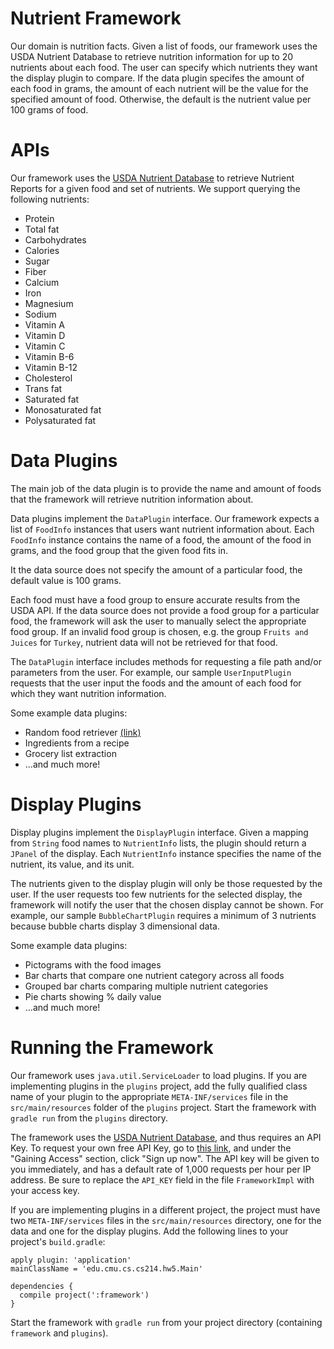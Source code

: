 # Nutrient Framework
Our domain is nutrition facts. Given a list of foods, our framework uses the USDA Nutrient Database to retrieve nutrition information for up to 20 nutrients about each food. The user can specify which nutrients they want the display plugin to compare. If the data plugin specifes the amount of each food in grams, the amount of each nutrient will be the value for the specified amount of food. Otherwise, the default is the nutrient value per 100 grams of food.

# APIs
Our framework uses the [USDA Nutrient Database](https://ndb.nal.usda.gov/ndb/)  to retrieve Nutrient Reports for a given food and set of nutrients. We support querying the following nutrients:
* Protein
* Total fat
* Carbohydrates
* Calories
* Sugar
* Fiber
* Calcium
* Iron
* Magnesium
* Sodium
* Vitamin A
* Vitamin D
* Vitamin C
* Vitamin B-6
* Vitamin B-12
* Cholesterol
* Trans fat
* Saturated fat
* Monosaturated fat
* Polysaturated fat

# Data Plugins
The main job of the data plugin is to provide the name and amount of foods that the framework will retrieve nutrition information about.

Data plugins implement the `DataPlugin` interface. Our framework expects a list of `FoodInfo` instances that users want nutrient information about. Each `FoodInfo` instance contains the name of a food, the amount of the food in grams, and the food group that the given food fits in.

It the data source does not specify the amount of a particular food, the default value is 100 grams.

Each food must have a food group to ensure accurate results from the USDA API. If the data source does not provide a food group for a particular food, the framework will ask the user to manually select the appropriate food group. If an invalid food group is chosen, e.g. the group `Fruits and Juices` for `Turkey`, nutrient data will not be retrieved for that food.

The `DataPlugin` interface includes methods for requesting a file path and/or parameters from the user. For example, our sample `UserInputPlugin` requests that the user input the foods and the amount of each food for which they want nutrition information.

Some example data plugins:
* Random food retriever [(link)](https://www.randomlists.com/food)
* Ingredients from a recipe
* Grocery list extraction
* ...and much more!

# Display Plugins
Display plugins implement the `DisplayPlugin` interface. Given a mapping from `String` food names to `NutrientInfo` lists, the plugin should return a `JPanel` of the display. Each `NutrientInfo` instance specifies the name of the nutrient, its value, and its unit.

The nutrients given to the display plugin will only be those requested by the user. If the user requests too few nutrients for the selected display, the framework will notify the user that the chosen display cannot be shown. For example, our sample `BubbleChartPlugin` requires a minimum of 3 nutrients because bubble charts display 3 dimensional data.

Some example data plugins:
* Pictograms with the food images
* Bar charts that compare one nutrient category across all foods
* Grouped bar charts comparing multiple nutrient categories
* Pie charts showing % daily value
* ...and much more!

# Running the Framework
Our framework uses `java.util.ServiceLoader` to load plugins. If you are implementing plugins in the `plugins` project, add the fully qualified class name of your plugin to the appropriate `META-INF/services` file in the `src/main/resources` folder of the `plugins` project. Start the framework with `gradle run` from the `plugins` directory.

The framework uses the [USDA Nutrient Database](https://ndb.nal.usda.gov/ndb/doc/apilist/API-NUTRIENT-REPORT.md), and thus requires an API Key. To request your own free API Key, go to [this link](https://ndb.nal.usda.gov/ndb/api/doc#), and under the "Gaining Access" section, click "Sign up now". The API key will be given to you immediately, and has a default rate of 1,000 requests per hour per IP address. Be sure to replace the `API_KEY` field in the file `FrameworkImpl` with your access key.

If you are implementing plugins in a different project, the project must have two `META-INF/services` files in the `src/main/resources` directory, one for the data and one for the display plugins. Add the following lines to your project's `build.gradle`:
```
apply plugin: 'application'
mainClassName = 'edu.cmu.cs.cs214.hw5.Main'

dependencies {
  compile project(':framework')
}
```
Start the framework with `gradle run` from your project directory (containing `framework` and `plugins`).
